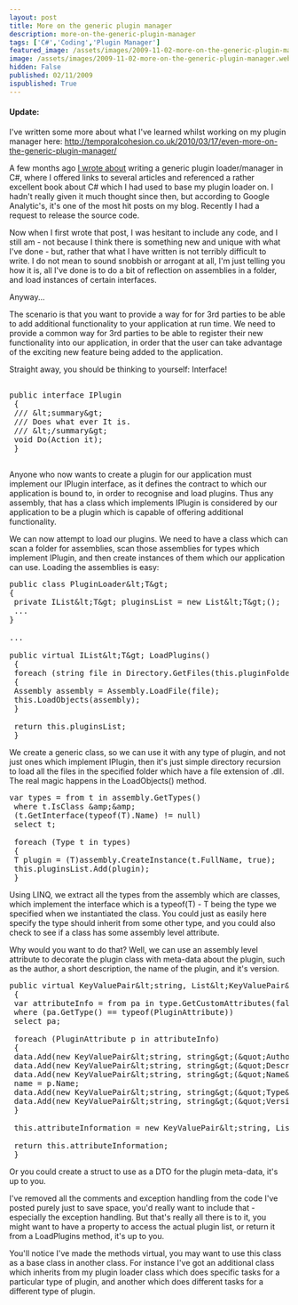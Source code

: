 ```yaml
---
layout: post
title: More on the generic plugin manager
description: more-on-the-generic-plugin-manager
tags: ['C#','Coding','Plugin Manager']
featured_image: /assets/images/2009-11-02-more-on-the-generic-plugin-manager.webp
image: /assets/images/2009-11-02-more-on-the-generic-plugin-manager.webp
hidden: False
published: 02/11/2009
ispublished: True
---
```

<h4>Update:</h4>
I've written some more about what I've learned whilst working on my plugin manager here: <a href="http://temporalcohesion.co.uk/2010/03/17/even-more-on-the-generic-plugin-manager/" target="_self">http://temporalcohesion.co.uk/2010/03/17/even-more-on-the-generic-plugin-manager/</a>

A few months ago <a title="Writing a generic plugin manager" href="http://temporalcohesion.co.uk/2009/05/25/writing-a-generic-plugin-manager-in-c/" target="_self">I wrote about</a> writing a generic plugin loader/manager in C#, where I offered links to several articles and referenced a rather excellent book about C# which I had used to base my plugin loader on. I hadn't really given it much thought since then, but according to Google Analytic's, it's one of the most hit posts on my blog. Recently I had a request to release the source code.

Now when I first wrote that post, I was hesitant to include any code, and I still am - not because I think there is something new and unique with what I've done - but, rather that what I have written is not terribly difficult to write. I do not mean to sound snobbish or arrogant at all, I'm just telling you how it is, all I've done is to do a bit of reflection on assemblies in a folder, and load instances of certain interfaces.

Anyway...

The scenario is that you want to provide a way for for 3rd parties to be able to add additional functionality to your application at run time. We need to provide a common way for 3rd parties to be able to register their new functionality into our application, in order that the user can take advantage of the exciting new feature being added to the application.

Straight away, you should be thinking to yourself: Interface!

<pre class="lang:csharp decode:1 " >

public interface IPlugin
 {
 /// &amp;lt;summary&amp;gt;
 /// Does what ever It is.
 /// &amp;lt;/summary&amp;gt;
 void Do(Action it);
 }

</pre>

Anyone who now wants to create a plugin for our application must implement our IPlugin interface, as it defines the contract to which our application is bound to, in order to recognise and load plugins. Thus any assembly, that has a class which implements IPlugin is considered by our application to be a plugin which is capable of offering additional functionality.

We can now attempt to load our plugins. We need to have a class which can scan a folder for assemblies, scan those assemblies for types which implement IPlugin, and then create instances of them which our application can use. Loading the assemblies is easy:

<pre class="lang:csharp decode:1 " >
public class PluginLoader&amp;lt;T&amp;gt;
{
 private IList&amp;lt;T&amp;gt; pluginsList = new List&amp;lt;T&amp;gt;();
 ...
}

...

public virtual IList&amp;lt;T&amp;gt; LoadPlugins()
 {
 foreach (string file in Directory.GetFiles(this.pluginFolderPath, &amp;quot;*.dll&amp;quot;, SearchOption.AllDirectories))
 {
 Assembly assembly = Assembly.LoadFile(file);
 this.LoadObjects(assembly);
 }

 return this.pluginsList;
 }
</pre>

We create a generic class, so we can use it with any type of plugin, and not just ones which implement IPlugin, then it's just simple directory recursion to load all the files in the specified folder which have a file extension of .dll. The real magic happens in the LoadObjects() method.

<pre class="lang:csharp decode:1 " >
var types = from t in assembly.GetTypes()
 where t.IsClass &amp;amp;&amp;amp;
 (t.GetInterface(typeof(T).Name) != null)
 select t;

 foreach (Type t in types)
 {
 T plugin = (T)assembly.CreateInstance(t.FullName, true);
 this.pluginsList.Add(plugin);
 }
</pre>

Using LINQ, we extract all the types from the assembly which are classes, which implement the interface which is a typeof(T) - T being the type we specified when we instantiated the class. You could just as easily here specify the type should inherit from some other type, and you could also check to see if a class has some assembly level attribute.

Why would you want to do that? Well, we can use an assembly level attribute to decorate the plugin class with meta-data about the plugin, such as the author, a short description, the name of the plugin, and it's version.

<pre class="lang:csharp decode:1 " >
public virtual KeyValuePair&amp;lt;string, List&amp;lt;KeyValuePair&amp;lt;string, string&amp;gt;&amp;gt;&amp;gt; GetPluginInformation(Type type)
 {
 var attributeInfo = from pa in type.GetCustomAttributes(false)
 where (pa.GetType() == typeof(PluginAttribute))
 select pa;

 foreach (PluginAttribute p in attributeInfo)
 {
 data.Add(new KeyValuePair&amp;lt;string, string&amp;gt;(&amp;quot;Author&amp;quot;, p.Author));
 data.Add(new KeyValuePair&amp;lt;string, string&amp;gt;(&amp;quot;Description&amp;quot;, p.Description));
 data.Add(new KeyValuePair&amp;lt;string, string&amp;gt;(&amp;quot;Name&amp;quot;, p.Name));
 name = p.Name;
 data.Add(new KeyValuePair&amp;lt;string, string&amp;gt;(&amp;quot;Type&amp;quot;, p.Type.ToString()));
 data.Add(new KeyValuePair&amp;lt;string, string&amp;gt;(&amp;quot;Version&amp;quot;, p.Version));
 }

 this.attributeInformation = new KeyValuePair&amp;lt;string, List&amp;lt;KeyValuePair&amp;lt;string, string&amp;gt;&amp;gt;&amp;gt;(name, data);

 return this.attributeInformation;
 }
</pre>

Or you could create a struct to use as a DTO for the plugin meta-data, it's up to you.

I've removed all the comments and exception handling from the code I've posted purely just to save space, you'd really want to include that - especially the exception handling. But that's really all there is to it, you might want to have a property to access the actual plugin list, or return it from a LoadPlugins method, it's up to you.

You'll notice I've made the methods virtual, you may want to use this class as a base class in another class. For instance I've got an additional class which inherits from my plugin loader class which does specific tasks for a particular type of plugin, and another which does different tasks for a different type of plugin.
